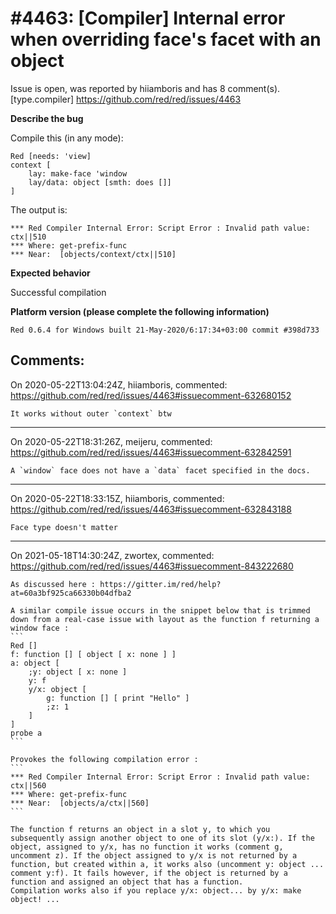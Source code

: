 
#4463: [Compiler] Internal error when overriding face's facet with an object
================================================================================
Issue is open, was reported by hiiamboris and has 8 comment(s).
[type.compiler]
<https://github.com/red/red/issues/4463>

**Describe the bug**

Compile this (in any mode):
```
Red [needs: 'view]
context [
	lay: make-face 'window
	lay/data: object [smth: does []]
]
```
The output is:
```
*** Red Compiler Internal Error: Script Error : Invalid path value: ctx||510
*** Where: get-prefix-func
*** Near:  [objects/context/ctx||510]
```

**Expected behavior**

Successful compilation

**Platform version (please complete the following information)**
```
Red 0.6.4 for Windows built 21-May-2020/6:17:34+03:00 commit #398d733
```



Comments:
--------------------------------------------------------------------------------

On 2020-05-22T13:04:24Z, hiiamboris, commented:
<https://github.com/red/red/issues/4463#issuecomment-632680152>

    It works without outer `context` btw

--------------------------------------------------------------------------------

On 2020-05-22T18:31:26Z, meijeru, commented:
<https://github.com/red/red/issues/4463#issuecomment-632842591>

    A `window` face does not have a `data` facet specified in the docs.

--------------------------------------------------------------------------------

On 2020-05-22T18:33:15Z, hiiamboris, commented:
<https://github.com/red/red/issues/4463#issuecomment-632843188>

    Face type doesn't matter

--------------------------------------------------------------------------------

On 2021-05-18T14:30:24Z, zwortex, commented:
<https://github.com/red/red/issues/4463#issuecomment-843222680>

    As discussed here : https://gitter.im/red/help?at=60a3bf925ca66330b04dfba2
    
    A similar compile issue occurs in the snippet below that is trimmed down from a real-case issue with layout as the function f returning a window face :
    ```
    Red []
    f: function [] [ object [ x: none ] ]
    a: object [
        ;y: object [ x: none ]
        y: f
        y/x: object [
            g: function [] [ print "Hello" ]
            ;z: 1
        ]
    ]
    probe a
    ```
    
    Provokes the following compilation error :
    ```
    *** Red Compiler Internal Error: Script Error : Invalid path value: ctx||560   
    *** Where: get-prefix-func                                                     
    *** Near:  [objects/a/ctx||560]                                                
    ```
    
    The function f returns an object in a slot y, to which you subsequently assign another object to one of its slot (y/x:). If the object, assigned to y/x, has no function it works (comment g, uncomment z). If the object assigned to y/x is not returned by a function, but created within a, it works also (uncomment y: object ... comment y:f). It fails however, if the object is returned by a function and assigned an object that has a function.
    Compilation works also if you replace y/x: object... by y/x: make object! ...

